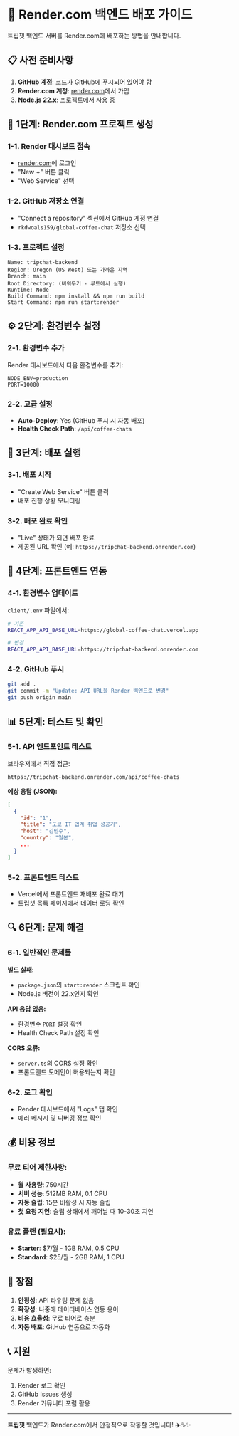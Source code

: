 # 🚀 Render.com 백엔드 배포 가이드

트립챗 백엔드 서버를 Render.com에 배포하는 방법을 안내합니다.

## 📋 **사전 준비사항**

1. **GitHub 계정**: 코드가 GitHub에 푸시되어 있어야 함
2. **Render.com 계정**: [render.com](https://render.com)에서 가입
3. **Node.js 22.x**: 프로젝트에서 사용 중

## 🔧 **1단계: Render.com 프로젝트 생성**

### **1-1. Render 대시보드 접속**

- [render.com](https://render.com)에 로그인
- "New +" 버튼 클릭
- "Web Service" 선택

### **1-2. GitHub 저장소 연결**

- "Connect a repository" 섹션에서 GitHub 계정 연결
- `rkdwoals159/global-coffee-chat` 저장소 선택

### **1-3. 프로젝트 설정**

```
Name: tripchat-backend
Region: Oregon (US West) 또는 가까운 지역
Branch: main
Root Directory: (비워두기 - 루트에서 실행)
Runtime: Node
Build Command: npm install && npm run build
Start Command: npm run start:render
```

## ⚙️ **2단계: 환경변수 설정**

### **2-1. 환경변수 추가**

Render 대시보드에서 다음 환경변수를 추가:

```
NODE_ENV=production
PORT=10000
```

### **2-2. 고급 설정**

- **Auto-Deploy**: Yes (GitHub 푸시 시 자동 배포)
- **Health Check Path**: `/api/coffee-chats`

## 🚀 **3단계: 배포 실행**

### **3-1. 배포 시작**

- "Create Web Service" 버튼 클릭
- 배포 진행 상황 모니터링

### **3-2. 배포 완료 확인**

- "Live" 상태가 되면 배포 완료
- 제공된 URL 확인 (예: `https://tripchat-backend.onrender.com`)

## 🔗 **4단계: 프론트엔드 연동**

### **4-1. 환경변수 업데이트**

`client/.env` 파일에서:

```bash
# 기존
REACT_APP_API_BASE_URL=https://global-coffee-chat.vercel.app

# 변경
REACT_APP_API_BASE_URL=https://tripchat-backend.onrender.com
```

### **4-2. GitHub 푸시**

```bash
git add .
git commit -m "Update: API URL을 Render 백엔드로 변경"
git push origin main
```

## 📊 **5단계: 테스트 및 확인**

### **5-1. API 엔드포인트 테스트**

브라우저에서 직접 접근:

```
https://tripchat-backend.onrender.com/api/coffee-chats
```

**예상 응답 (JSON):**

```json
[
  {
    "id": "1",
    "title": "도쿄 IT 업계 취업 성공기",
    "host": "김민수",
    "country": "일본",
    ...
  }
]
```

### **5-2. 프론트엔드 테스트**

- Vercel에서 프론트엔드 재배포 완료 대기
- 트립챗 목록 페이지에서 데이터 로딩 확인

## 🔍 **6단계: 문제 해결**

### **6-1. 일반적인 문제들**

**빌드 실패:**

- `package.json`의 `start:render` 스크립트 확인
- Node.js 버전이 22.x인지 확인

**API 응답 없음:**

- 환경변수 `PORT` 설정 확인
- Health Check Path 설정 확인

**CORS 오류:**

- `server.ts`의 CORS 설정 확인
- 프론트엔드 도메인이 허용되는지 확인

### **6-2. 로그 확인**

- Render 대시보드에서 "Logs" 탭 확인
- 에러 메시지 및 디버깅 정보 확인

## 💰 **비용 정보**

### **무료 티어 제한사항:**

- **월 사용량**: 750시간
- **서버 성능**: 512MB RAM, 0.1 CPU
- **자동 슬립**: 15분 비활성 시 자동 슬립
- **첫 요청 지연**: 슬립 상태에서 깨어날 때 10-30초 지연

### **유료 플랜 (필요시):**

- **Starter**: $7/월 - 1GB RAM, 0.5 CPU
- **Standard**: $25/월 - 2GB RAM, 1 CPU

## 🎯 **장점**

1. **안정성**: API 라우팅 문제 없음
2. **확장성**: 나중에 데이터베이스 연동 용이
3. **비용 효율성**: 무료 티어로 충분
4. **자동 배포**: GitHub 연동으로 자동화

## 📞 **지원**

문제가 발생하면:

1. Render 로그 확인
2. GitHub Issues 생성
3. Render 커뮤니티 포럼 활용

---

**트립챗** 백엔드가 Render.com에서 안정적으로 작동할 것입니다! ✈️☕✨
